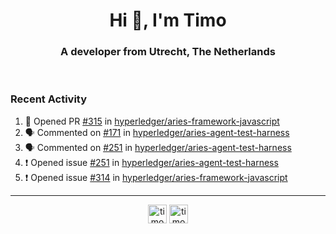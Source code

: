 <h1 align="center">Hi 👋, I'm Timo</h1>
<h3 align="center">A developer from Utrecht, The Netherlands</h3>
<br/>
<!-- https://github.com/rahuldkjain/github-profile-readme-generator --!>

<!--  <p align="left"><img src="https://github-readme-stats.vercel.app/api?username=timoglastra&show_icons=true&count_private=true&" alt="timoglastra" /></p> --!>

<!--
Github language stats
<p align="left"><img src="https://github-readme-stats.vercel.app/api/top-langs/?username=timoglastra&layout=compact" alt="timoglastra" /><p>
-->

<!-- Codestats language stats -->
<!-- <p align="left"><img src="https://codestats-readme.vercel.app/api/top-langs/?username=timoglastra&layout=compact&language_count=12" alt="timoglastra" /><p>    --!>
  
<h3>Recent Activity</h3>

<!--START_SECTION:activity-->
1. 💪 Opened PR [#315](https://github.com/hyperledger/aries-framework-javascript/pull/315) in [hyperledger/aries-framework-javascript](https://github.com/hyperledger/aries-framework-javascript)
2. 🗣 Commented on [#171](https://github.com/hyperledger/aries-agent-test-harness/issues/171) in [hyperledger/aries-agent-test-harness](https://github.com/hyperledger/aries-agent-test-harness)
3. 🗣 Commented on [#251](https://github.com/hyperledger/aries-agent-test-harness/issues/251) in [hyperledger/aries-agent-test-harness](https://github.com/hyperledger/aries-agent-test-harness)
4. ❗️ Opened issue [#251](https://github.com/hyperledger/aries-agent-test-harness/issues/251) in [hyperledger/aries-agent-test-harness](https://github.com/hyperledger/aries-agent-test-harness)
5. ❗️ Opened issue [#314](https://github.com/hyperledger/aries-framework-javascript/issues/314) in [hyperledger/aries-framework-javascript](https://github.com/hyperledger/aries-framework-javascript)
<!--END_SECTION:activity-->

---

<p align="center">
<a href="https://twitter.com/timoglastra" target="blank"><img align="center" src="https://cdn.jsdelivr.net/npm/simple-icons@3.0.1/icons/twitter.svg" alt="timoglastra" height="30" width="30" /></a>
<a href="https://linkedin.com/in/timoglastra" target="blank"><img align="center" src="https://cdn.jsdelivr.net/npm/simple-icons@3.0.1/icons/linkedin.svg" alt="timoglastra" height="30" width="30" /></a>
</p>



